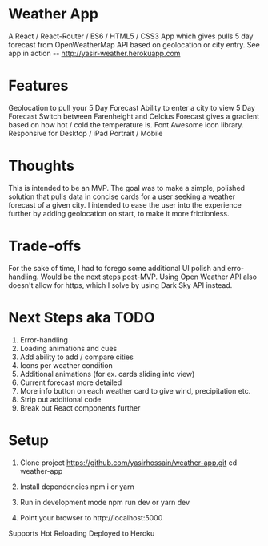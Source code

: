 # Weather App
A React / React-Router / ES6 / HTML5 / CSS3 App which gives pulls 5 day forecast from OpenWeatherMap API based on geolocation or city entry.
See app in action -- http://yasir-weather.herokuapp.com

# Features
Geolocation to pull your 5 Day Forecast
Ability to enter a city to view 5 Day Forecast
Switch between Farenheight and Celcius
Forecast gives a gradient based on how hot / cold the temperature is.
Font Awesome icon library.
Responsive for Desktop / iPad Portrait / Mobile

# Thoughts
This is intended to be an MVP. The goal was to make a simple, polished solution that pulls data in concise cards for a user seeking a weather forecast of a given city. I intended to ease the user into the experience further by adding geolocation on start, to make it more frictionless.

# Trade-offs
For the sake of time, I had to forego some additional UI polish and erro-handling. Would be the next steps post-MVP. Using Open Weather API also doesn't allow for https, which I solve by using Dark Sky API instead.

# Next Steps aka TODO
1. Error-handling
2. Loading animations and cues
2. Add ability to add / compare cities
3. Icons per weather condition
4. Additional animations (for ex. cards sliding into view)
5. Current forecast more detailed
6. More info button on each weather card to give wind, precipitation etc.
7. Strip out additional code
8. Break out React components further

# Setup
1. Clone project
https://github.com/yasirhossain/weather-app.git
cd weather-app

2. Install dependencies
npm i
or
yarn

3. Run in development mode
npm run dev
or
yarn dev

4. Point your browser to http://localhost:5000

Supports Hot Reloading
Deployed to Heroku
